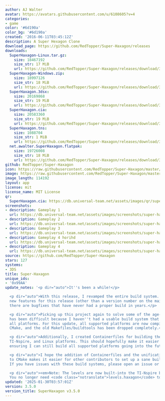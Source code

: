 ```yaml
---
author: AJ Walter
avatar: https://avatars.githubusercontent.com/u/6108605?v=4
categories:
- game
color: '#6d190a'
color_bg: '#6d190a'
created: '2016-06-11T03:45:12Z'
description: A Super Hexagon Clone
download_page: https://github.com/RedTopper/Super-Haxagon/releases
downloads:
  SuperHaxagon-Linux.tar.gz:
    size: 18467192
    size_str: 17 MiB
    url: https://github.com/RedTopper/Super-Haxagon/releases/download/3.5.0/SuperHaxagon-Linux.tar.gz
  SuperHaxagon-Windows.zip:
    size: 18997126
    size_str: 18 MiB
    url: https://github.com/RedTopper/Super-Haxagon/releases/download/3.5.0/SuperHaxagon-Windows.zip
  SuperHaxagon.3dsx:
    size: 20169868
    size_str: 19 MiB
    url: https://github.com/RedTopper/Super-Haxagon/releases/download/3.5.0/SuperHaxagon.3dsx
  SuperHaxagon.cia:
    size: 20583360
    size_str: 19 MiB
    url: https://github.com/RedTopper/Super-Haxagon/releases/download/3.5.0/SuperHaxagon.cia
  SuperHaxagon.tns:
    size: 1088704
    size_str: 1 MiB
    url: https://github.com/RedTopper/Super-Haxagon/releases/download/3.5.0/SuperHaxagon.tns
  net.awalter.SuperHaxagon.flatpak:
    size: 19726008
    size_str: 18 MiB
    url: https://github.com/RedTopper/Super-Haxagon/releases/download/3.5.0/net.awalter.SuperHaxagon.flatpak
github: RedTopper/Super-Haxagon
icon: https://raw.githubusercontent.com/RedTopper/Super-Haxagon/master/media/icon-3ds.png
image: https://raw.githubusercontent.com/RedTopper/Super-Haxagon/master/media/banner.png
image_length: 114192
layout: app
license: mit
license_name: MIT License
qr:
  SuperHaxagon.cia: https://db.universal-team.net/assets/images/qr/superhaxagon-cia.png
screenshots:
- description: Gameplay 1
  url: https://db.universal-team.net/assets/images/screenshots/super-haxagon/gameplay-1.png
- description: Gameplay 2
  url: https://db.universal-team.net/assets/images/screenshots/super-haxagon/gameplay-2.png
- description: Gameplay 3
  url: https://db.universal-team.net/assets/images/screenshots/super-haxagon/gameplay-3.png
- description: Gameplay 4 horihd
  url: https://db.universal-team.net/assets/images/screenshots/super-haxagon/gameplay-4-horihd.png
- description: Gameplay 4
  url: https://db.universal-team.net/assets/images/screenshots/super-haxagon/gameplay-4.png
source: https://github.com/RedTopper/Super-Haxagon
stars: 127
systems:
- 3DS
title: Super-Haxagon
unique_ids:
- '0x99AA'
update_notes: '<p dir="auto">It''s been a while!</p>

  <p dir="auto">With this release, I revamped the entire build system. There are no
  new features for this release (other than a version number on the main menu), but
  there are bugfixes that have never had a proper build in years.</p>

  <p dir="auto">Picking up this project again to solve some of the age-old issues
  has been difficult because I haven''t had a usable build system that could build
  all platforms. For this update, all supported platforms are now compiled through
  CMake, and the old Makefiles/buildtools has been dropped completely.</p>

  <p dir="auto">Additionally, I created Containerfiles for building the 3DS, Switch,
  TI-Nspire, and Linux platforms. This should hopefully make it easier to make modifications
  ensuring I can still build all supported platforms going into the future.</p>

  <p dir="auto">I hope the addition of Containerfiles and the unification of all platforms
  to CMake makes it easier for other contributors to set up a sane build environment.
  If you have issues with these build systems, please open an issue or PR.</p>

  <p dir="auto"><em>Note: The levels are now built-into the TI-Nspire binary, SuperHaxagon.tns.
  You no longer need <code class="notranslate">levels.haxagon</code> to be present</em></p>'
updated: '2025-01-30T03:57:01Z'
version: 3.5.0
version_title: SuperHaxagon v3.5.0
---
```

